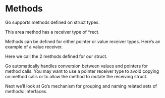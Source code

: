 # Methods

Go supports methods defined on struct types.

This area method has a receiver type of *rect.

Methods can be defined for either pointer or value receiver types. Here’s an example of a value receiver.

Here we call the 2 methods defined for our struct.

Go automatically handles conversion between values and pointers for method calls. You may want to use a pointer receiver type to avoid copying on method calls or to allow the method to mutate the receiving struct.

Next we’ll look at Go’s mechanism for grouping and naming related sets of methods: interfaces.
